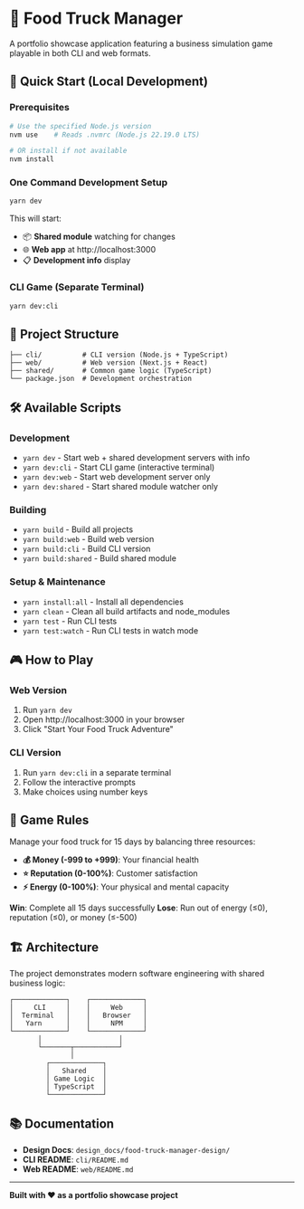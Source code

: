 # 🚚 Food Truck Manager

A portfolio showcase application featuring a business simulation game playable in both CLI and web formats.

## 🚀 Quick Start (Local Development)

### Prerequisites
```bash
# Use the specified Node.js version
nvm use    # Reads .nvmrc (Node.js 22.19.0 LTS)

# OR install if not available
nvm install
```

### One Command Development Setup
```bash
yarn dev
```
This will start:
- 📦 **Shared module** watching for changes
- 🌐 **Web app** at http://localhost:3000
- 📋 **Development info** display

### CLI Game (Separate Terminal)
```bash
yarn dev:cli
```

## 📁 Project Structure

```
├── cli/          # CLI version (Node.js + TypeScript)
├── web/          # Web version (Next.js + React)
├── shared/       # Common game logic (TypeScript)
└── package.json  # Development orchestration
```

## 🛠️ Available Scripts

### Development
- `yarn dev` - Start web + shared development servers with info
- `yarn dev:cli` - Start CLI game (interactive terminal)
- `yarn dev:web` - Start web development server only
- `yarn dev:shared` - Start shared module watcher only

### Building
- `yarn build` - Build all projects
- `yarn build:web` - Build web version
- `yarn build:cli` - Build CLI version
- `yarn build:shared` - Build shared module

### Setup & Maintenance
- `yarn install:all` - Install all dependencies
- `yarn clean` - Clean all build artifacts and node_modules
- `yarn test` - Run CLI tests
- `yarn test:watch` - Run CLI tests in watch mode

## 🎮 How to Play

### Web Version
1. Run `yarn dev`
2. Open http://localhost:3000 in your browser
3. Click "Start Your Food Truck Adventure"

### CLI Version
1. Run `yarn dev:cli` in a separate terminal
2. Follow the interactive prompts
3. Make choices using number keys

## 🎯 Game Rules

Manage your food truck for 15 days by balancing three resources:

- **💰 Money (-999 to +999)**: Your financial health
- **⭐ Reputation (0-100%)**: Customer satisfaction
- **⚡ Energy (0-100%)**: Your physical and mental capacity

**Win**: Complete all 15 days successfully
**Lose**: Run out of energy (≤0), reputation (≤0), or money (≤-500)

## 🏗️ Architecture

The project demonstrates modern software engineering with shared business logic:

```
┌─────────────┐    ┌─────────────┐
│     CLI     │    │     Web     │
│  Terminal   │    │   Browser   │
│   Yarn      │    │     NPM     │
└─────────────┘    └─────────────┘
       │                   │
       └───────┬───────────┘
               │
         ┌─────────────┐
         │   Shared    │
         │ Game Logic  │
         │ TypeScript  │
         └─────────────┘
```

## 📚 Documentation

- **Design Docs**: `design_docs/food-truck-manager-design/`
- **CLI README**: `cli/README.md`
- **Web README**: `web/README.md`

---

**Built with ❤️ as a portfolio showcase project**